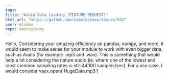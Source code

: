 ```yaml
---
tags: 
title: "Audio Data Loading [FEATURE-REQUEST]"
html_url: "https://github.com/vaexio/vaex/issues/932"
user: eladmw
repo: vaexio/vaex
---
```


Hello, 
    Considering your amazing efficiency on pandas, numpy, and more, it would seem to make sense for your module to work with even bigger data, such as Audio (for example .mp3 and .wav). This is something that would help a lot considering the nature audio (ie. where one of the lowest and most common sampling rates is still 44,100 samples/sec). For a use case, I would consider vaex.open('HugeData.mp3')